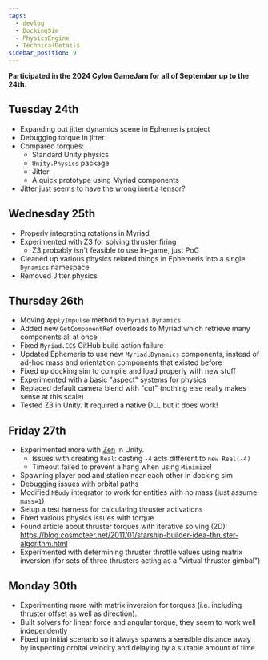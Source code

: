 ```yaml
---
tags:
  - devlog
  - DockingSim
  - PhysicsEngine
  - TechnicalDetails
sidebar_position: 9
---
```

**Participated in the 2024 Cylon GameJam for all of September up to the 24th.**
## Tuesday 24th
- Expanding out jitter dynamics scene in Ephemeris project
- Debugging torque in jitter
- Compared torques:
	- Standard Unity physics
	- `Unity.Physics` package
	- Jitter
	- A quick prototype using Myriad components
- Jitter just seems to have the wrong inertia tensor?
## Wednesday 25th
- Properly integrating rotations in Myriad
- Experimented with Z3 for solving thruster firing
	- Z3 probably isn't feasible to use in-game, just PoC
- Cleaned up various physics related things in Ephemeris into a single `Dynamics` namespace
- Removed Jitter physics
## Thursday 26th
- Moving `ApplyImpulse` method to `Myriad.Dynamics`
- Added new `GetComponentRef` overloads to Myriad which retrieve many components all at once
- Fixed `Myriad.ECS` GitHub build action failure
- Updated Ephemeris to use new `Myriad.Dynamics` components, instead of ad-hoc mass and orientation components that existed before
- Fixed up docking sim to compile and load properly with new stuff
- Experimented with a basic "aspect" systems for physics
- Replaced default camera blend with "cut" (nothing else really makes sense at this scale)
- Tested Z3 in Unity. It required a native DLL but it does work!
## Friday 27th
- Experimented more with [Zen](https://github.com/microsoft/Zen) in Unity.
	- Issues with creating `Real`: casting `-4` acts different to `new Real(-4)`
	- Timeout failed to prevent a hang when using `Minimize`!
- Spawning player pod and station near each other in docking sim
- Debugging issues with orbital paths
- Modified `NBody` integrator to work for entities with no mass (just assume `mass=1`)
- Setup a test harness for calculating thruster activations
- Fixed various physics issues with torque
- Found article about thruster torques with iterative solving (2D): https://blog.cosmoteer.net/2011/01/starship-builder-idea-thruster-algorithm.html
- Experimented with determining thruster throttle values using matrix inversion (for sets of three thrusters acting as a "virtual thruster gimbal")
## Monday 30th
- Experimenting more with matrix inversion for torques (i.e. including thruster offset as well as direction).
- Built solvers for linear force and angular torque, they seem to work well independently
- Fixed up initial scenario so it always spawns a sensible distance away by inspecting orbital velocity and delaying by a suitable amount of time